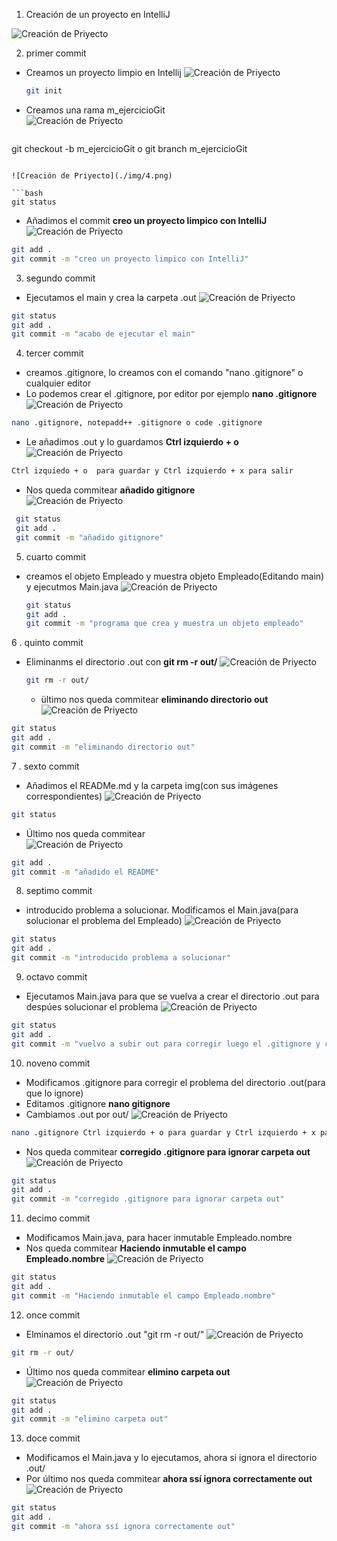 1. Creación de un proyecto en IntelliJ

![Creación de Priyecto](./img/1.png)

2. primer commit

- Creamos un proyecto limpio en Intellij
![Creación de Priyecto](./img/2.png)
  
  ```bash
  git init
  ```
  
- Creamos una rama m_ejercicioGit      
![Creación de Priyecto](./img/3.png)

  ```bash
 git checkout -b m_ejercicioGit o git branch m_ejercicioGit
 ```
  
![Creación de Priyecto](./img/4.png)
    
 ```bash
 git status
 ```
 
 - Añadimos el commit **creo un proyecto limpico con IntelliJ**    
![Creación de Priyecto](./img/5.png)
  
  ```bash
  git add .
  git commit -m "creo un proyecto limpico con IntelliJ"
  ```
  
3. segundo commit

- Ejecutamos el main y crea la carpeta .out
![Creación de Priyecto](./img/7.png)

 ```bash
 git status
 git add .
 git commit -m "acabo de ejecutar el main"
 ```
 
4. tercer commit

- creamos .gitignore, lo creamos con el comando "nano .gitignore" o cualquier editor
- Lo podemos crear el .gitignore, por editor por ejemplo **nano .gitignore**
![Creación de Priyecto](./img/8.png)

 ```bash
 nano .gitignore, notepadd++ .gitignore o code .gitignore
 ```
 
- Le añadimos .out y lo guardamos **Ctrl izquierdo + o**
![Creación de Priyecto](./img/9.png)

 ```bash
 Ctrl izquiedo + o  para guardar y Ctrl izquierdo + x para salir 
 ```
 
 - Nos queda commitear **añadido gitignore**     
![Creación de Priyecto](./img/10.png)

```bash
 git status
 git add .
 git commit -m "añadido gitignore"
 ```

5. cuarto commit

- creamos el objeto Empleado y muestra objeto Empleado(Editando main) y ejecutmos Main.java
![Creación de Priyecto](./img/11.png)
  
  ```bash
  git status
  git add .
  git commit -m "programa que crea y muestra un objeto empleado"
  ```
  
6 . quinto commit
- Eliminanms el directorio .out con **git rm -r out/**
![Creación de Priyecto](./img/12.png)
  
  ```bash
  git rm -r out/
  ```
  
  - ültimo nos queda commitear  **eliminando directorio out**  
![Creación de Priyecto](./img/13.png)
  
 ```bash
 git status
 git add .
 git commit -m "eliminando directorio out"
 ```
  
7 . sexto commit

- Añadimos el READMe.md y la carpeta img(con sus imágenes correspondientes)
![Creación de Priyecto](./img/14.png)
  
```bash
git status
```

 - Último nos queda commitear     
![Creación de Priyecto](./img/15.png)
 
 ```bash
 git add .
 git commit -m "añadido el README"
 ```

8. septimo commit

- introducido problema a solucionar. Modificamos el Main.java(para solucionar el problema del Empleado)
![Creación de Priyecto](./img/16.png)

```bash
git status
git add .
git commit -m "introducido problema a solucionar"
```

9. octavo commit

- Ejecutamos Main.java para que se vuelva a crear el directorio .out para despúes solucionar el problema
![Creación de Priyecto](./img/17.png)
  
```bash
git status
git add .
git commit -m "vuelvo a subir out para corregir luego el .gitignore y comprobar su f…"
```
     
   
10. noveno commit

- Modificamos .gitignore para corregir el problema del directorio .out(para que lo ignore)
- Editamos .gitignore **nano gitignore**
- Cambiamos .out por out/
![Creación de Priyecto](./img/8.png)

```bash
nano .gitignore Ctrl izquierdo + o para guardar y Ctrl izquierdo + x para salir
```

- Nos queda commitear **corregido .gitignore para ignorar carpeta out**
![Creación de Priyecto](./img/19.png)

```bash
git status
git add .
git commit -m "corregido .gitignore para ignorar carpeta out"
```

11. decimo commit

- Modificamos Main.java, para hacer inmutable Empleado.nombre
- Nos queda commitear **Haciendo inmutable el campo Empleado.nombre**
![Creación de Priyecto](./img/20.png)
  
```bash
git status
git add .
git commit -m "Haciendo inmutable el campo Empleado.nombre"
```

12. once commit

- Elminamos el directorio .out "git rm -r out/"
![Creación de Priyecto](./img/21.png)
  
```bash
git rm -r out/
```

 - Último nos queda commitear **elimino carpeta out**     
![Creación de Priyecto](./img/22.png)
    
```bash
git status
git add .
git commit -m "elimino carpeta out"
```

13. doce commit

- Modificamos el Main.java y lo ejecutamos, ahora si ignora el directorio .out/
- Por último nos queda commitear **ahora ssí ignora correctamente out**
![Creación de Priyecto](./img/23.png) 
  
```bash
git status
git add .
git commit -m "ahora ssí ignora correctamente out"
```
  
